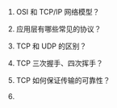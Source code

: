 1. OSI 和 TCP/IP 网络模型？

2. 应用层有哪些常见的协议？

3. TCP 和 UDP 的区别？

4. TCP 三次握手、四次挥手？

5. TCP 如何保证传输的可靠性？

6. 
